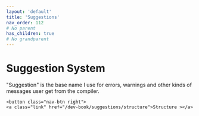 ```yaml
---
layout: 'default'
title: 'Suggestions'
nav_order: 112
# No parent
has_children: true
# No grandparent
---
```


# Suggestion System

"Suggestion" is the base name I use for errors, warnings and other kinds of messages user get from the compiler.
<div class="nav-btn-block">
    
    <button class="nav-btn right">
    <a class="link" href="/dev-book/suggestions/structure">Structure ></a>
</button>

</div>
